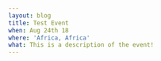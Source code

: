 ```yaml
---
layout: blog
title: Test Event
when: Aug 24th 18
where: 'Africa, Africa'
what: This is a description of the event!
---
```


